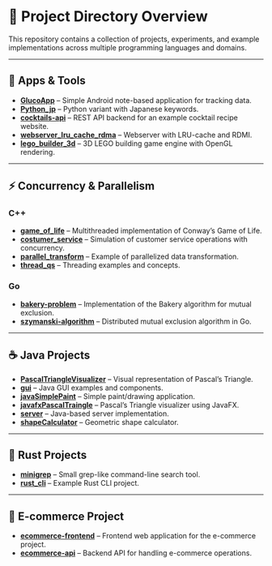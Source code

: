 # 📂 Project Directory Overview

This repository contains a collection of projects, experiments, and example implementations across multiple programming languages and domains.

---

## 📝 Apps & Tools
- [**GlucoApp**](./GlucoApp) – Simple Android note-based application for tracking data.
- [**Python_jp**](./Python_jp) – Python variant with Japanese keywords.
- [**cocktails-api**](./cocktails-api) – REST API backend for an example cocktail recipe website.
- [**webserver_lru_cache_rdma**](./webserver_cache_rdma) – Webserver with LRU-cache and RDMI.
- [**lego_builder_3d**](./lego_builder_3d) – 3D LEGO building game engine with OpenGL rendering.

---

## ⚡ Concurrency & Parallelism
### **C++**
- [**game_of_life**](./dir_concurrent/dir_cpp/game_of_life) – Multithreaded implementation of Conway’s Game of Life.
- [**costumer_service**](./dir_concurrent/dir_cpp/costumer_service) – Simulation of customer service operations with concurrency.
- [**parallel_transform**](./dir_concurrent/dir_cpp/parallel_transform) – Example of parallelized data transformation.
- [**thread_qs**](./dir_concurrent/dir_cpp/thread_qs) – Threading examples and concepts.

### **Go**
- [**bakery-problem**](./dir_concurrent/dir_go/bakery-problem) – Implementation of the Bakery algorithm for mutual exclusion.
- [**szymanski-algorithm**](./dir_concurrent/dir_go/szymanski-algorithm) – Distributed mutual exclusion algorithm in Go.

---

## ☕ Java Projects
- [**PascalTriangleVisualizer**](./dir_java/PascalTriangleVisualizer) – Visual representation of Pascal’s Triangle.
- [**gui**](./dir_java/gui) – Java GUI examples and components.
- [**javaSimplePaint**](./dir_java/javaSimplePaint) – Simple paint/drawing application.
- [**javafxPascalTraingle**](./dir_java/javafxPascalTraingle) – Pascal’s Triangle visualizer using JavaFX.
- [**server**](./dir_java/server) – Java-based server implementation.
- [**shapeCalculator**](./dir_java/shapeCalculator) – Geometric shape calculator.

---

## 🦀 Rust Projects
- [**minigrep**](./dir_rust/minigrep) – Small grep-like command-line search tool.
- [**rust_cli**](./dir_rust/rust_cli) – Example Rust CLI project.

---

## 🛒 E-commerce Project
- [**ecommerce-frontend**](./eccommerce-project/ecommerce-frontend) – Frontend web application for the e-commerce project.
- [**ecommerce-api**](./eccommerce-project/ecommerce-api) – Backend API for handling e-commerce operations.
